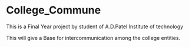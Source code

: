 College_Commune
===============
This is a Final Year project by student of A.D.Patel Institute of technology

This will give a Base for intercommunication among the college entities.
